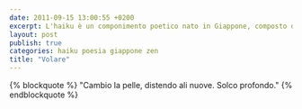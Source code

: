 ```yaml
---
date: 2011-09-15 13:00:55 +0200
excerpt: L'haiku è un componimento poetico nato in Giappone, composto da tre versi caratterizzati da cinque, sette e ancora cinque sillabe.
layout: post
publish: true
categories: haiku poesia giappone zen
title: "Volare"
---
```


{% blockquote %}
"Cambio la pelle, distendo ali nuove. Solco profondo."
{% endblockquote %}
  
